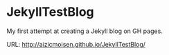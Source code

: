 # JekyllTestBlog
My first attempt at creating a Jekyll blog on GH pages.

URL: http://aizicmoisen.github.io/JekyllTestBlog/
